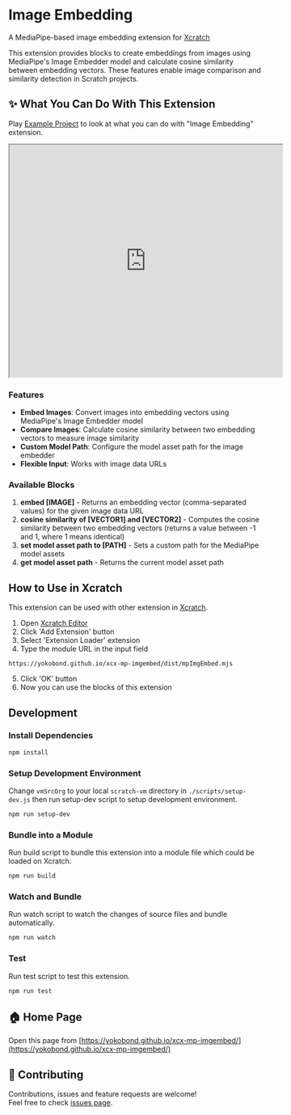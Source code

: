 # Image Embedding
A MediaPipe-based image embedding extension for [Xcratch](https://xcratch.github.io/)

This extension provides blocks to create embeddings from images using MediaPipe's Image Embedder model and calculate cosine similarity between embedding vectors. These features enable image comparison and similarity detection in Scratch projects.


## ✨ What You Can Do With This Extension

Play [Example Project](https://xcratch.github.io/editor/#https://yokobond.github.io/xcx-mp-imgembed/projects/example.sb3) to look at what you can do with "Image Embedding" extension. 
<iframe src="https://xcratch.github.io/editor/player#https://yokobond.github.io/xcx-mp-imgembed/projects/example.sb3" width="540px" height="460px"></iframe>

### Features

- **Embed Images**: Convert images into embedding vectors using MediaPipe's Image Embedder model
- **Compare Images**: Calculate cosine similarity between two embedding vectors to measure image similarity
- **Custom Model Path**: Configure the model asset path for the image embedder
- **Flexible Input**: Works with image data URLs

### Available Blocks

1. **embed [IMAGE]** - Returns an embedding vector (comma-separated values) for the given image data URL
2. **cosine similarity of [VECTOR1] and [VECTOR2]** - Computes the cosine similarity between two embedding vectors (returns a value between -1 and 1, where 1 means identical)
3. **set model asset path to [PATH]** - Sets a custom path for the MediaPipe model assets
4. **get model asset path** - Returns the current model asset path


## How to Use in Xcratch

This extension can be used with other extension in [Xcratch](https://xcratch.github.io/). 
1. Open [Xcratch Editor](https://xcratch.github.io/editor)
2. Click 'Add Extension' button
3. Select 'Extension Loader' extension
4. Type the module URL in the input field 
```
https://yokobond.github.io/xcx-mp-imgembed/dist/mpImgEmbed.mjs
```
5. Click 'OK' button
6. Now you can use the blocks of this extension


## Development

### Install Dependencies

```sh
npm install
```

### Setup Development Environment

Change ```vmSrcOrg``` to your local ```scratch-vm``` directory in ```./scripts/setup-dev.js``` then run setup-dev script to setup development environment.

```sh
npm run setup-dev
```

### Bundle into a Module

Run build script to bundle this extension into a module file which could be loaded on Xcratch.

```sh
npm run build
```

### Watch and Bundle

Run watch script to watch the changes of source files and bundle automatically.

```sh
npm run watch
```

### Test

Run test script to test this extension.

```sh
npm run test
```


## 🏠 Home Page

Open this page from [https://yokobond.github.io/xcx-mp-imgembed/](https://yokobond.github.io/xcx-mp-imgembed/)


## 🤝 Contributing

Contributions, issues and feature requests are welcome!<br />Feel free to check [issues page](https://github.com/yokobond/xcx-mp-imgembed/issues). 
